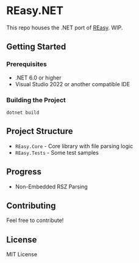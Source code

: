 # REasy.NET

This repo houses the .NET port of [REasy](https://github.com/seifhassine/REasy). WIP.

## Getting Started

### Prerequisites
- .NET 6.0 or higher
- Visual Studio 2022 or another compatible IDE

### Building the Project
```
dotnet build
```

## Project Structure
- `REasy.Core` - Core library with file parsing logic
- `REasy.Tests` - Some test samples 

## Progress
- Non-Embedded RSZ Parsing

## Contributing
Feel free to contribute!

## License
MIT License
